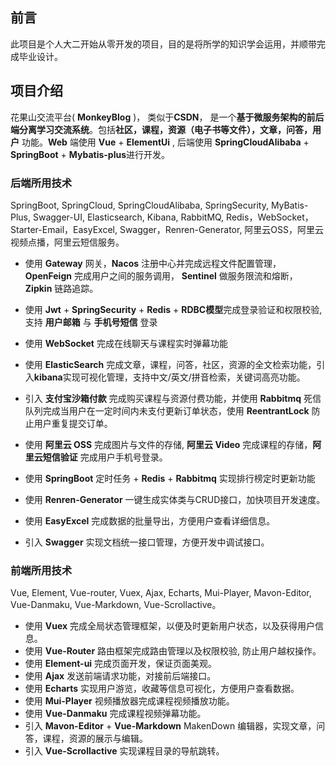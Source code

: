 ## 前言

此项目是个人大二开始从零开发的项目，目的是将所学的知识学会运用，并顺带完成毕业设计。

## 项目介绍

花果山交流平台( **MonkeyBlog** )， 类似于**CSDN**， 是一个**基于微服务架构的前后端分离学习交流系统**。包括**社区，课程，资源（电子书等文件），文章，问答，用户** 功能。**Web** 端使用 **Vue** + **ElementUi** , 后端使用 **SpringCloudAlibaba** + **SpringBoot** + **Mybatis-plus**进行开发。

### 后端所用技术

SpringBoot, SpringCloud, SpringCloudAlibaba, SpringSecurity, MyBatis-Plus, Swagger-UI, Elasticsearch, Kibana, RabbitMQ, Redis，WebSocket，Starter-Email，EasyExcel, Swagger，Renren-Generator, 阿里云OSS，阿里云视频点播，阿里云短信服务。

* 使用 **Gateway** 网关，**Nacos** 注册中心并完成远程文件配置管理，**OpenFeign** 完成用户之间的服务调用， **Sentinel** 做服务限流和熔断， **Zipkin** 链路追踪。

* 使用 **Jwt** + **SpringSecurity** + **Redis** +  **RDBC模型**完成登录验证和权限校验, 支持 **用户邮箱** 与 **手机号短信** 登录
* 使用 **WebSocket** 完成在线聊天与课程实时弹幕功能
* 使用 **ElasticSearch** 完成文章，课程，问答，社区，资源的全文检索功能，引入**kibana**实现可视化管理，支持中文/英文/拼音检索，关键词高亮功能。
* 引入 **支付宝沙箱付款** 完成购买课程与资源付费功能，并使用 **Rabbitmq** 死信队列完成当用户在一定时间内未支付更新订单状态，使用 **ReentrantLock** 防止用户重复提交订单。

* 使用 **阿里云 OSS** 完成图片与文件的存储,  **阿里云 Video** 完成课程的存储，**阿里云短信验证** 完成用户手机号登录。
* 使用 **SpringBoot** 定时任务 + **Redis** + **Rabbitmq** 实现排行榜定时更新功能

* 使用 **Renren-Generator** 一键生成实体类与CRUD接口，加快项目开发速度。

* 使用 **EasyExcel** 完成数据的批量导出，方便用户查看详细信息。

* 引入 **Swagger** 实现文档统一接口管理，方便开发中调试接口。

### 前端所用技术

Vue, Element, Vue-router, Vuex, Ajax, Echarts, Mui-Player, Mavon-Editor, Vue-Danmaku, Vue-Markdown, Vue-Scrollactive。

* 使用 **Vuex** 完成全局状态管理框架，以便及时更新用户状态，以及获得用户信息。
* 使用 **Vue-Router** 路由框架完成路由管理以及权限校验, 防止用户越权操作。
* 使用 **Element-ui** 完成页面开发，保证页面美观。
* 使用 **Ajax** 发送前端请求功能，对接前后端接口。
* 使用 **Echarts** 实现用户游览，收藏等信息可视化，方便用户查看数据。
* 使用 **Mui-Player** 视频播放器完成课程视频播放功能。
* 使用 **Vue-Danmaku** 完成课程视频弹幕功能。
* 引入 **Mavon-Editor** + **Vue-Markdown** MakenDown 编辑器，实现文章，问答，课程，资源的展示与编辑。
* 引入 **Vue-Scrollactive** 实现课程目录的导航跳转。
